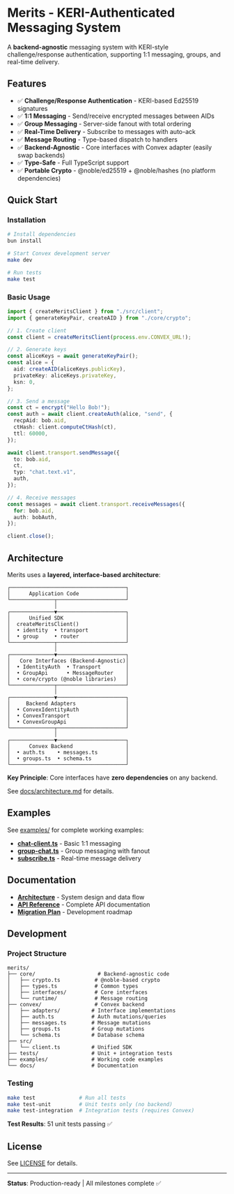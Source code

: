 # Merits - KERI-Authenticated Messaging System

A **backend-agnostic** messaging system with KERI-style challenge/response authentication, supporting 1:1 messaging, groups, and real-time delivery.

## Features

- ✅ **Challenge/Response Authentication** - KERI-based Ed25519 signatures
- ✅ **1:1 Messaging** - Send/receive encrypted messages between AIDs
- ✅ **Group Messaging** - Server-side fanout with total ordering
- ✅ **Real-Time Delivery** - Subscribe to messages with auto-ack
- ✅ **Message Routing** - Type-based dispatch to handlers
- ✅ **Backend-Agnostic** - Core interfaces with Convex adapter (easily swap backends)
- ✅ **Type-Safe** - Full TypeScript support
- ✅ **Portable Crypto** - @noble/ed25519 + @noble/hashes (no platform dependencies)

## Quick Start

### Installation

```bash
# Install dependencies
bun install

# Start Convex development server
make dev

# Run tests
make test
```

### Basic Usage

```typescript
import { createMeritsClient } from "./src/client";
import { generateKeyPair, createAID } from "./core/crypto";

// 1. Create client
const client = createMeritsClient(process.env.CONVEX_URL!);

// 2. Generate keys
const aliceKeys = await generateKeyPair();
const alice = {
  aid: createAID(aliceKeys.publicKey),
  privateKey: aliceKeys.privateKey,
  ksn: 0,
};

// 3. Send a message
const ct = encrypt("Hello Bob!");
const auth = await client.createAuth(alice, "send", {
  recpAid: bob.aid,
  ctHash: client.computeCtHash(ct),
  ttl: 60000,
});

await client.transport.sendMessage({
  to: bob.aid,
  ct,
  typ: "chat.text.v1",
  auth,
});

// 4. Receive messages
const messages = await client.transport.receiveMessages({
  for: bob.aid,
  auth: bobAuth,
});

client.close();
```

## Architecture

Merits uses a **layered, interface-based architecture**:

```
┌─────────────────────────────────────┐
│      Application Code               │
└──────────────┬──────────────────────┘
               │
┌──────────────▼──────────────────────┐
│      Unified SDK                    │
│  createMeritsClient()               │
│  • identity  • transport            │
│  • group     • router               │
└──────────────┬──────────────────────┘
               │
┌──────────────▼──────────────────────┐
│   Core Interfaces (Backend-Agnostic)│
│  • IdentityAuth  • Transport        │
│  • GroupApi      • MessageRouter    │
│  • core/crypto (@noble libraries)   │
└──────────────┬──────────────────────┘
               │
┌──────────────▼──────────────────────┐
│     Backend Adapters                │
│  • ConvexIdentityAuth               │
│  • ConvexTransport                  │
│  • ConvexGroupApi                   │
└──────────────┬──────────────────────┘
               │
┌──────────────▼──────────────────────┐
│      Convex Backend                 │
│  • auth.ts    • messages.ts         │
│  • groups.ts  • schema.ts           │
└─────────────────────────────────────┘
```

**Key Principle**: Core interfaces have **zero dependencies** on any backend.

See [docs/architecture.md](docs/architecture.md) for details.

## Examples

See [examples/](examples/) for complete working examples:

- **[chat-client.ts](examples/chat-client.ts)** - Basic 1:1 messaging
- **[group-chat.ts](examples/group-chat.ts)** - Group messaging with fanout
- **[subscribe.ts](examples/subscribe.ts)** - Real-time message delivery

## Documentation

- **[Architecture](docs/architecture.md)** - System design and data flow
- **[API Reference](docs/api-reference.md)** - Complete API documentation
- **[Migration Plan](docs/migration-plan.md)** - Development roadmap

## Development

### Project Structure

```
merits/
├── core/                    # Backend-agnostic code
│   ├── crypto.ts           # @noble-based crypto
│   ├── types.ts            # Common types
│   ├── interfaces/         # Core interfaces
│   └── runtime/            # Message routing
├── convex/                 # Convex backend
│   ├── adapters/          # Interface implementations
│   ├── auth.ts            # Auth mutations/queries
│   ├── messages.ts        # Message mutations
│   ├── groups.ts          # Group mutations
│   └── schema.ts          # Database schema
├── src/
│   └── client.ts          # Unified SDK
├── tests/                 # Unit + integration tests
├── examples/              # Working code examples
└── docs/                  # Documentation
```

### Testing

```bash
make test              # Run all tests
make test-unit         # Unit tests only (no backend)
make test-integration  # Integration tests (requires Convex)
```

**Test Results**: 51 unit tests passing ✅

## License

See [LICENSE](LICENSE) for details.

---

**Status**: Production-ready | All milestones complete ✅
